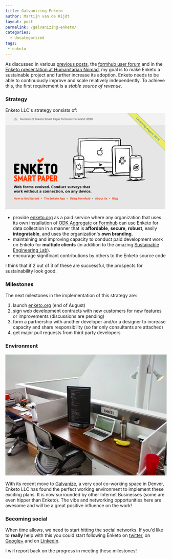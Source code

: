 ```yaml
---
title: Galvanizing Enketo
author: Martijn van de Rijdt
layout: post
permalink: /galvanizing-enketo/
categories:
  - Uncategorized
tags:
 - enketo
---
```


As discussed in various [previous posts](../approaching-stability-phase/), the [formhub user forum](https://groups.google.com/forum/#!searchin/formhub-users/enketo) and in the [Enketo presentation at Humanitarian Nomad](../nomad-presention-2013/), my goal is to make Enketo a sustainable project and further increase its adoption. Enketo needs to be able to continuously improve and scale relatively independently. To achieve this, the first requirement is a _stable source of revenue_.

### Strategy

Enketo LLC's strategy consists of:
<a href="https://enketo.org/"><img class="right" src="../files/2013/07/enketo-org.png" alt="enketo.org screenshot" /></a>

* provide [enketo.org](https://enketo.org) as a paid service where any organization that uses its own installation of [ODK Aggregate](http://opendatakit.org/use/aggregate/) or [Formhub](https://github.com/modilabs/formhub) can use Enketo for data collection in a manner that is __affordable__, __secure__, __robust__, easily __integratable__, and uses the organization's __own branding__. 
* maintaining and improving capacity to conduct paid development work on Enketo for __multiple clients__ (in addition to the amazing [Sustainable Engineering Lab](http://modi.mech.columbia.edu/)). 
* encourage significant contributions by others to the Enketo source code

I think that if 2 out of 3 of these are successful, the prospects for sustainability look good. 

### Milestones

The next milestones in the implementation of this strategy are:

1. launch [enketo.org](https://enketo.org) (end of August)
2. sign web development contracts with new customers for new features or improvements (discussions are pending)
3. form a partnership with another developer and/or a designer to increase capacity and share responsibility (so far only consultants are attached)
4. get major pull requests from third party developers

### Environment

<a href="../files/2013/07/enketo_at_galvanize.jpg"><img class="left" style="width: 700px;" src="../files/2013/07/enketo_at_galvanize_small.jpg" alt="Enketo at Galvanize"/></a>

<p class="clearfix">With its recent move to <a href="http://galvanize.it">Galvanize</a>, a very cool co-working space in Denver, Enketo LLC has found the perfect working environment to implement these exciting plans. It is now surrounded by other Internet Businesses (some are even hipper than Enketo). The vibe and networking opportunities here are awesome and will be a great positive influence on the work!</p>


### Becoming social
When time allows, we need to start hitting the social networks. If you'd like to __really__ help with this you could start following Enketo on [twitter](https://twitter.com/enketo), on [Google+](https://plus.google.com/111302551985955001010/) and on [LinkedIn](http://www.linkedin.com/company/enketo-llc).

I will report back on the progress in meeting these milestones!
